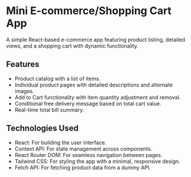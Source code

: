 <h1>Mini E-commerce/Shopping Cart App</h1>

<p>A simple React-based e-commerce app featuring product listing, detailed views, and a shopping cart with dynamic functionality.</p>

<h2>Features</h2>
<ul>
<li>Product catalog with a list of items.</li>
<li>Individual product pages with detailed descriptions and alternate images.</li>
<li>Add to Cart functionality with item quantity adjustment and removal.</li>
<li>Conditional free delivery message based on total cart value.</li>
<li>Real-time total bill summary.</li>
</ul>
<h2>Technologies Used</h2>
<ul>
<li>React: For building the user interface.</li>
<li>Context API: For state management across components.</li>
<li>React Router DOM: For seamless navigation between pages.</li>
<li>Tailwind CSS: For styling the app with a minimal, responsive design.</li>
<li>Fetch API: For fetching product data from a dummy API.</li>
</ul>
